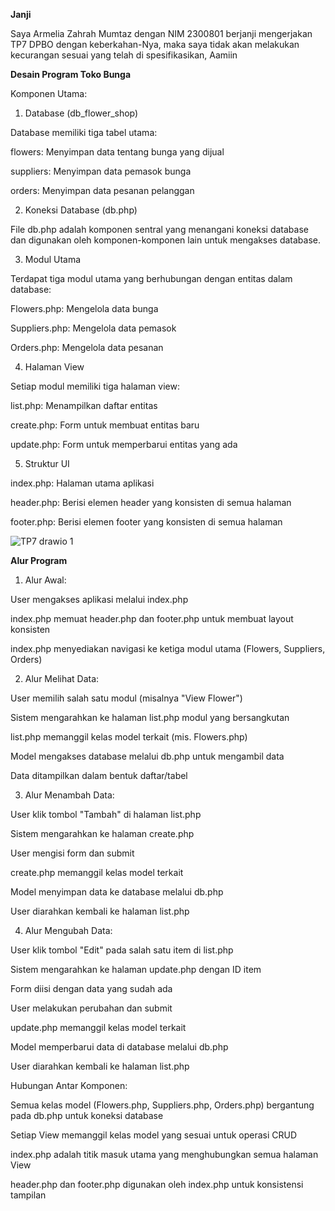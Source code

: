 **Janji**

Saya Armelia Zahrah Mumtaz dengan NIM 2300801 berjanji mengerjakan TP7 DPBO dengan keberkahan-Nya, maka saya tidak akan melakukan kecurangan sesuai yang telah di spesifikasikan, Aamiin


**Desain Program Toko Bunga**


Komponen Utama:
1. Database (db_flower_shop)
   
Database memiliki tiga tabel utama:

flowers: Menyimpan data tentang bunga yang dijual

suppliers: Menyimpan data pemasok bunga

orders: Menyimpan data pesanan pelanggan

2. Koneksi Database (db.php)
   
File db.php adalah komponen sentral yang menangani koneksi database dan digunakan oleh komponen-komponen lain untuk mengakses database.

3. Modul Utama
   
Terdapat tiga modul utama yang berhubungan dengan entitas dalam database:

Flowers.php: Mengelola data bunga

Suppliers.php: Mengelola data pemasok

Orders.php: Mengelola data pesanan

4. Halaman View
   
Setiap modul memiliki tiga halaman view:

list.php: Menampilkan daftar entitas

create.php: Form untuk membuat entitas baru

update.php: Form untuk memperbarui entitas yang ada

5. Struktur UI

index.php: Halaman utama aplikasi

header.php: Berisi elemen header yang konsisten di semua halaman

footer.php: Berisi elemen footer yang konsisten di semua halaman


![TP7 drawio 1](https://github.com/user-attachments/assets/fb28bf3a-9ccf-4a2a-b18b-ea3a792a6a47)

**Alur Program**


1. Alur Awal:

User mengakses aplikasi melalui index.php

index.php memuat header.php dan footer.php untuk membuat layout konsisten

index.php menyediakan navigasi ke ketiga modul utama (Flowers, Suppliers, Orders)


2. Alur Melihat Data:

User memilih salah satu modul (misalnya "View Flower")

Sistem mengarahkan ke halaman list.php modul yang bersangkutan

list.php memanggil kelas model terkait (mis. Flowers.php)

Model mengakses database melalui db.php untuk mengambil data

Data ditampilkan dalam bentuk daftar/tabel


3. Alur Menambah Data:

User klik tombol "Tambah" di halaman list.php

Sistem mengarahkan ke halaman create.php

User mengisi form dan submit

create.php memanggil kelas model terkait

Model menyimpan data ke database melalui db.php

User diarahkan kembali ke halaman list.php


4. Alur Mengubah Data:

User klik tombol "Edit" pada salah satu item di list.php

Sistem mengarahkan ke halaman update.php dengan ID item

Form diisi dengan data yang sudah ada

User melakukan perubahan dan submit

update.php memanggil kelas model terkait

Model memperbarui data di database melalui db.php

User diarahkan kembali ke halaman list.php


Hubungan Antar Komponen:

Semua kelas model (Flowers.php, Suppliers.php, Orders.php) bergantung pada db.php untuk koneksi database

Setiap View memanggil kelas model yang sesuai untuk operasi CRUD

index.php adalah titik masuk utama yang menghubungkan semua halaman View

header.php dan footer.php digunakan oleh index.php untuk konsistensi tampilan
